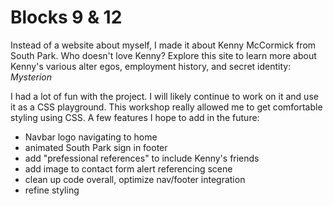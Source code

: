 # Blocks 9 & 12

Instead of a website about myself, I made it about Kenny McCormick from South Park. Who doesn't love Kenny? 
Explore this site to learn more about Kenny's various alter egos, employment history, and secret identity:                
              *Mysterion*

I had a lot of fun with the project. I will likely continue to work on it and use it as a CSS playground. This workshop really allowed me to get comfortable styling using CSS. A few features I hope to add in the future:
  -  Navbar logo navigating to home
  -  animated South Park sign in footer
  -  add "prefessional references" to include Kenny's friends
  -  add image to contact form alert referencing scene
  -  clean up code overall, optimize nav/footer integration 
  -  refine styling